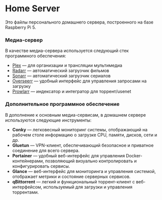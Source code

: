 # Home Server
Это файлы персонального домашнего сервера, построенного на базе Raspberry Pi 5.

### Медиа-сервер
В качестве медиа-сервера используется следующий стек программного обеспечения:
- [Plex](https://www.plex.tv/) — для организации и трансляции мультимедиа
- [Radarr](https://radarr.video/) — автоматический загрузчик фильмов
- [Sonarr](https://sonarr.tv/) — автоматический загрузчик сериалов
- [Overseerr](https://github.com/sct/overseerr) — удобный интерфейс для управления запросами на загрузку
- [Prowlarr](https://wiki.servarr.com/prowlarr) — индексатор и интегратор для торрент/usenet

### Дополнительное программное обеспечение
В дополнение к основным медиа-сервисам, в домашнем сервере используются следующие инструменты:
- **Conky** — легковесный мониторинг системы, отображающий на рабочем столе информацию о загрузке CPU, памяти, дисков, сети и др.
- **Gluetun** — VPN-клиент, обеспечивающий безопасное и приватное соединение для всего сервера.
- **Portainer** — удобный веб-интерфейс для управления Docker-контейнерами, позволяющий визуально контролировать и конфигурировать сервисы.
- **Glance** — веб-интерфейс для мониторинга и управления системой, отображает метрики и состояние серверных сервисов.
- **qBittorrent** — легкий и функциональный торрент-клиент с веб-интерфейсом, используемый для загрузки и управления торрентами.
